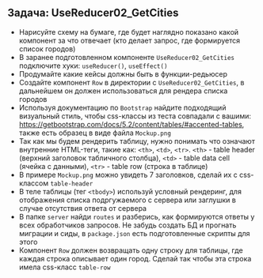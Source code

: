 ## Задача: UseReducer02_GetCities
- Нарисуйте схему на бумаге, где будет наглядно показано какой компонент за что отвечает (кто делает запрос, где формируется список городов)
- В заранее подготовленном компоненте `UseReducer02_GetCities` подключите хуки: `useReducer()`, `useEffect()`
- Продумайте какие кейсы должны быть в функции-редьюсер
- Создайте компонент `Row` в директории с  `UseReducer02_GetCities`, в дальнейшем он должен использоваться для рендера списка городов
- Используя документацию по `Bootstrap` найдите подходящий визуальный стиль, чтобы css-классы из теста совпадали с вашими: https://getbootstrap.com/docs/5.2/content/tables/#accented-tables, также есть образец в виде файла `Mockup.png`
- Так как мы будем рендерить таблицу, нужно понимать что означают внутренние HTML-теги, такие как: `<th>`, `<td>`, `<tr>`. 
`<th>` - table header (верхний заголовок табличного столбца), `<td>` - table data cell (ячейка с данными), `<tr>` - table row (строка в таблице)
- В примере `Mockup.png` можно увидеть 7 заголовков, сделай их с css-классом `table-header`
- В теле таблицы (тег `<tbody>`) используй условный рендеринг, для отображения списка подргужаемого с сервера или заглушки в случае отсутствия ответа от сервера
- В папке `server` найди `routes` и разберись, как формируются ответы у всех обработчиков запросов. Не забудь создать БД и прогнать миграции и сиды, в `package.json` есть подготовленные скрипты для этого
- Компонент `Row` должен возвращать одну строку для таблицы, где каждая строка описывает один город. Сделай так чтобы эта строка имела css-класс `table-row`
